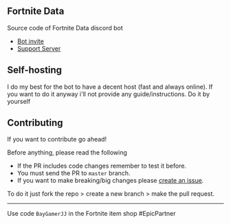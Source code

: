 ## Fortnite Data

Source code of Fortnite Data discord bot

* [Bot invite](https://dsc.gg/fortnitedata)
* [Support Server](https://discord.gg/UU9HjA5)

## Self-hosting

I do my best for the bot to have a decent host (fast and always online).
If you want to do it anyway i'll not provide any guide/instructions. Do it by yourself

## Contributing

If you want to contribute go ahead!

Before anything, please read the following
* If the PR includes code changes remember to test it before.
* You must send the PR to `master` branch.
* If you want to make breaking/big changes please [create an issue](https://github.com/BayGamerJJ/Fortnite-Data/issues/).

To do it just fork the repo > create a new branch > make the pull request.

---

Use code `BayGamerJJ` in the Fortnite item shop #EpicPartner